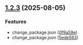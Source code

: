 ## [1.2.3](github.com/tanuha228/git-extended/compare/v1.0.0...v1.2.3) (2025-08-05)


### Features

* change_package.json ([0f9a59e](github.com/tanuha228/git-extended/commits/0f9a59e3595886924dbcc052571e5aa64297f334))
* change_package.json ([5ede583](github.com/tanuha228/git-extended/commits/5ede583f964d7764d8f4d0398e36a75e4d861edb))




